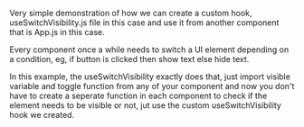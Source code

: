 Very simple demonstration of how we can create a custom hook, useSwitchVisibility.js file in this case and use it from another component that is App.js in this case. 

Every component once a while needs to switch a UI element depending on a condition, eg, if button is clicked then show text else hide text.

In this example, the useSwitchVisibility exactly does that, just import visible variable and toggle function from any of your component and now you don't have to create a seperate function in each component to check if the element needs to be visible or not, jut use the custom useSwitchVisibility hook we created.
